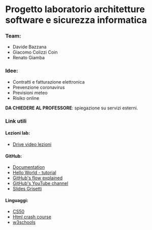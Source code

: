 # Progetto laboratorio architetture software e sicurezza informatica

### Team:
- Davide Bazzana
- Giacomo Colizzi Coin
- Renato Giamba

### Idee:
- Contratti e fatturazione elettronica
- Prevenzione coronavirus
- Previsioni meteo
- Risiko online

**DA CHIEDERE AL PROFESSORE**: spiegazione su servizi esterni.

### Link utili
#### Lezioni lab:
- [Drive video lezioni](https://drive.google.com/drive/folders/1T2JZfEeW1re6kJRM72kzhaX7jIJiN8AX)

#### GitHub:
- [Documentation](https://help.github.com/en/github)
- [Hello World - tutorial](https://guides.github.com/activities/hello-world/)
- [GitHub's flow explained](https://guides.github.com/introduction/flow/)
- [GitHub's YouTube channel]( https://www.youtube.com/githubguides)
- [Slides Grisetti](../master/resources/os_02a_tools_git.pdf)

#### Linguaggi:
- [CS50](https://www.youtube.com/channel/UCcabW7890RKJzL968QWEykA)
- [Html crash course](https://www.youtube.com/watch?v=XQs5KcUj-Do&t=5021s)
- [w3schools](https://www.w3schools.com/)
